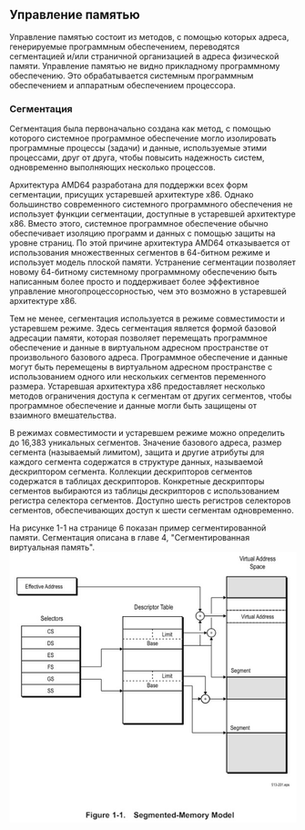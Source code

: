 ## Управление памятью
Управление памятью состоит из методов, с помощью которых адреса, генерируемые программным обеспечением, переводятся
сегментацией и/или страничной организацией в адреса физической памяти. Управление памятью не видно
прикладному программному обеспечению. Это обрабатывается системным программным обеспечением и аппаратным обеспечением процессора.

### Сегментация
Сегментация была первоначально создана как метод, с помощью которого системное программное обеспечение могло изолировать программные процессы (задачи) и данные, используемые этими процессами, друг от друга, чтобы повысить надежность систем, одновременно выполняющих несколько процессов.

Архитектура AMD64 разработана для поддержки всех форм сегментации, присущих устаревшей архитектуре x86. Однако большинство современного системного программного обеспечения не использует функции сегментации, доступные в устаревшей архитектуре x86. Вместо этого, системное программное обеспечение обычно обеспечивает изоляцию программ и данных с помощью защиты на уровне страниц. По этой причине архитектура AMD64 отказывается от использования множественных сегментов в 64-битном режиме и использует модель плоской памяти. Устранение сегментации позволяет новому 64-битному системному программному обеспечению быть написанным более просто и поддерживает более эффективное управление многопроцессорностью, чем это возможно в устаревшей архитектуре x86.

Тем не менее, сегментация используется в режиме совместимости и устаревшем режиме. Здесь сегментация является формой базовой адресации памяти, которая позволяет перемещать программное обеспечение и данные в виртуальном адресном пространстве от произвольного базового адреса. Программное обеспечение и данные могут быть перемещены в виртуальном адресном пространстве с использованием одного или нескольких сегментов переменного размера. Устаревшая архитектура x86 предоставляет несколько методов ограничения доступа к сегментам от других сегментов, чтобы программное обеспечение и данные могли быть защищены от взаимного вмешательства.

В режимах совместимости и устаревшем режиме можно определить до 16,383 уникальных сегментов. Значение базового адреса, размер сегмента (называемый лимитом), защита и другие атрибуты для каждого сегмента содержатся в структуре данных, называемой дескриптором сегмента. Коллекции дескрипторов сегментов содержатся в таблицах дескрипторов. Конкретные дескрипторы сегментов выбираются из таблицы дескрипторов с использованием регистра селектора сегментов. Доступно шесть регистров селекторов сегментов, обеспечивающих доступ к шести сегментам одновременно.

На рисунке 1-1 на странице 6 показан пример сегментированной памяти. Сегментация описана в главе 4, "Сегментированная виртуальная память".
![w](https://github.com/JIykSurgut/Opcode/blob/main/Figure/Segmented-Memory%20Model.jpg)
